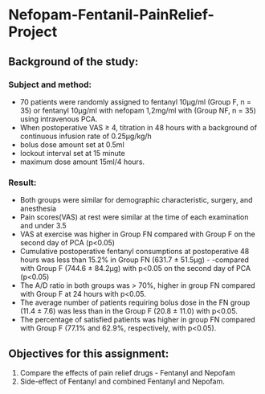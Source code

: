 # Nefopam-Fentanil-PainRelief-Project
## Background of the study:
### Subject and method:

- 70 patients were randomly assigned to fentanyl 10µg/ml (Group F, n = 35) or fentanyl 10μg/ml with nefopam 1,2mg/ml with (Group NF, n = 35) using intravenous PCA.
- When postoperative VAS ≥ 4, titration in 48 hours with a background of continuous infusion rate of 0.25µg/kg/h
- bolus dose amount set at 0.5ml
- lockout interval set at 15 minute
- maximum dose amount 15ml/4 hours.

### Result:
- Both groups were similar for demographic characteristic, surgery, and anesthesia
- Pain scores(VAS) at rest were similar at the time of each examination and under 3.5
- VAS at exercise was higher in Group FN compared with Group F on the second day of PCA (p<0.05)
- Cumulative postoperative fentanyl consumptions at postoperative 48 hours was less than 15.2% in Group FN (631.7 ± 51.5µg) - -compared with Group F (744.6 ± 84.2µg) with p<0.05 on the second day of PCA (p<0.05)
- The A/D ratio in both groups was > 70%, higher in group FN compared with Group F at 24 hours with p<0.05.
- The average number of patients requiring bolus dose in the FN group (11.4 ± 7.6) was less than in the Group F (20.8 ± 11.0) with p<0.05.
- The percentage of satisfied patients was higher in group FN compared with Group F (77.1% and 62.9%, respectively, with p<0.05).

## Objectives for this assignment:
1. Compare the effects of pain relief drugs - Fentanyl and Nepofam
1.  Side-effect of Fentanyl and combined Fentanyl and Nepofam.
